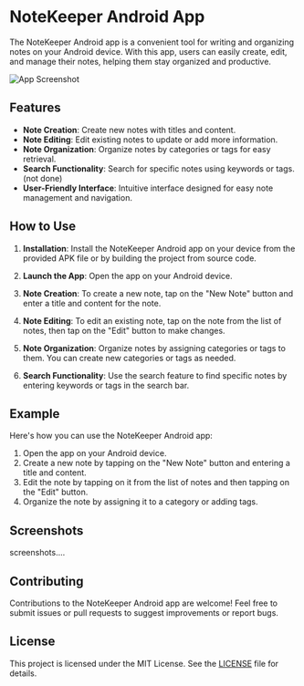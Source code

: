 
# NoteKeeper Android App

The NoteKeeper Android app is a convenient tool for writing and organizing notes on your Android device. With this app, users can easily create, edit, and manage their notes, helping them stay organized and productive.

![App Screenshot](screenshots/screenshot.png)

## Features

- **Note Creation**: Create new notes with titles and content.
- **Note Editing**: Edit existing notes to update or add more information.
- **Note Organization**: Organize notes by categories or tags for easy retrieval.
- **Search Functionality**: Search for specific notes using keywords or tags. (not done)
- **User-Friendly Interface**: Intuitive interface designed for easy note management and navigation.

## How to Use

1. **Installation**: Install the NoteKeeper Android app on your device from the provided APK file or by building the project from source code.

2. **Launch the App**: Open the app on your Android device.

3. **Note Creation**: To create a new note, tap on the "New Note" button and enter a title and content for the note.

4. **Note Editing**: To edit an existing note, tap on the note from the list of notes, then tap on the "Edit" button to make changes.

5. **Note Organization**: Organize notes by assigning categories or tags to them. You can create new categories or tags as needed.

6. **Search Functionality**: Use the search feature to find specific notes by entering keywords or tags in the search bar.

## Example

Here's how you can use the NoteKeeper Android app:

1. Open the app on your Android device.
2. Create a new note by tapping on the "New Note" button and entering a title and content.
3. Edit the note by tapping on it from the list of notes and then tapping on the "Edit" button.
4. Organize the note by assigning it to a category or adding tags.

## Screenshots
screenshots....

## Contributing

Contributions to the NoteKeeper Android app are welcome! Feel free to submit issues or pull requests to suggest improvements or report bugs.

## License

This project is licensed under the MIT License. See the [LICENSE](LICENSE) file for details.


